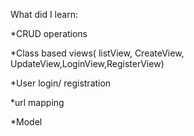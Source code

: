 What did I learn:

*CRUD operations

*Class based views( listView, CreateView, UpdateView,LoginView,RegisterView)

*User login/ registration

*url mapping

*Model
